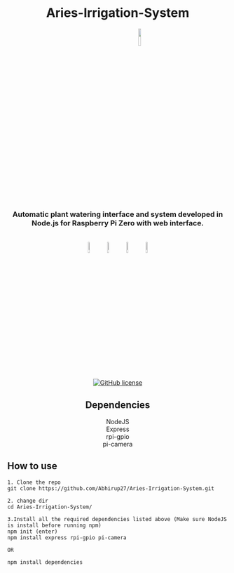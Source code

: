 <div align="center">
 <h1>Aries-Irrigation-System</h1>
 <img src="https://user-images.githubusercontent.com/55529237/138548986-d804a1ee-8315-4212-80a7-cd77517caa5d.png" align="center" width="10%" style="max-width: 100%;margin-left: 100px;"></img>
<h3><b>Automatic plant watering interface and system developed in Node.js for Raspberry Pi Zero with web interface.</b></h3>
<br>
 <img src="https://user-images.githubusercontent.com/55529237/138312725-f9512b71-ddfb-4771-82de-d3dcaaf6f403.png" width="8%" ></img> 
 <img src="https://user-images.githubusercontent.com/55529237/138305353-178f1c71-1715-40e5-b720-50a863bacccc.png" width="8%" ></img>
 <img src="https://user-images.githubusercontent.com/55529237/138307534-48783f4c-c0af-49e0-8c09-53b7597f931c.png" width="8%" ></img>
 <img src="https://user-images.githubusercontent.com/55529237/138309405-d9989515-14a6-4093-a3e2-754e9629cad1.png" width="8%" ></img> 
 <br>
<a href="https://github.com/Abhirup27/Aries-Irrigation-System/blob/main/LICENSE" style="max-width: 100%;margin: 10px;"><img alt="GitHub license" src="https://img.shields.io/github/license/Abhirup27/Aries-Irrigation-System?style=for-the-badge"></a>
<h2>Dependencies</h2>
NodeJS
<br>
Express
<br>
rpi-gpio
<br>
pi-camera
 </div>
<h2>How to use</h2>

```
1. Clone the repo
git clone https://github.com/Abhirup27/Aries-Irrigation-System.git

2. change dir
cd Aries-Irrigation-System/

3.Install all the required dependencies listed above (Make sure NodeJS is install before running npm)
npm init (enter)
npm install express rpi-gpio pi-camera

OR

npm install dependencies
```

 
